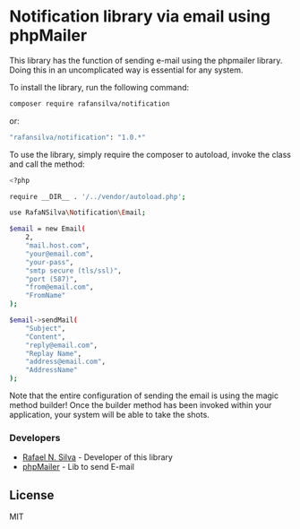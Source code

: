 # Notification library via email using phpMailer

This library has the function of sending e-mail using the phpmailer library. Doing this in an uncomplicated way is essential for any system.

To install the library, run the following command:

```sh
composer require rafansilva/notification
```
or:
```sh
"rafansilva/notification": "1.0.*"
```

To use the library, simply require the composer to autoload, invoke the class and call the method:

```sh
<?php

require __DIR__ . '/../vendor/autoload.php';

use RafaNSilva\Notification\Email;

$email = new Email(
    2,
    "mail.host.com",
    "your@email.com",
    "your-pass",
    "smtp secure (tls/ssl)",
    "port (587)",
    "from@email.com",
    "FromName"
);

$email->sendMail(
    "Subject",
    "Content",
    "reply@email.com",
    "Replay Name",
    "address@email.com",
    "AddressName"
);
```

Note that the entire configuration of sending the email is using the magic method builder! Once the builder method has been invoked within your application, your system will be able to take the shots.

### Developers
* [Rafael N. Silva] - Developer of this library
* [phpMailer] - Lib to send E-mail

License
----

MIT

[//]: #
[Rafael N. Silva]: <https://github.com/rafansilva>
[phpMailer]: <https://github.com/PHPMailer/PHPMailer>